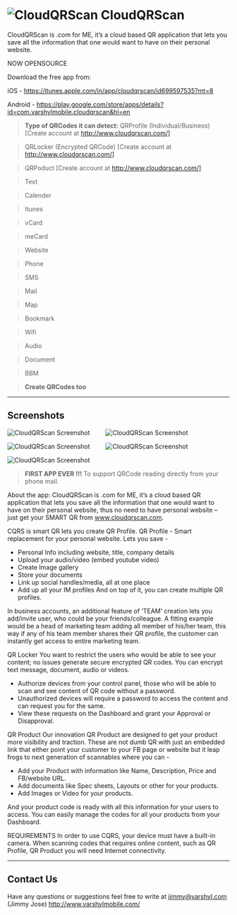 ![CloudQRScan][1] CloudQRScan
=====================

CloudQRScan is .com for ME, it’s a cloud based QR application that lets you save all the information that one would want to have on their personal website.

 NOW OPENSOURCE
 
 Download the free app from:
 
 iOS 	 - https://itunes.apple.com/in/app/cloudqrscan/id699597535?mt=8
 
 Android - https://play.google.com/store/apps/details?id=com.varshylmobile.cloudqrscan&hl=en 

> **Type of QRCodes it can detect:**
> QRProfile (Individual/Business) [Create account at http://www.cloudqrscan.com/]

> QRLocker (Encrypted QRCode) [Create account at http://www.cloudqrscan.com/]

> QRPoduct [Create account at http://www.cloudqrscan.com/]

> Text

> Calender

> Itunes

> vCard

> meCard

> Website

> Phone

> SMS

> Mail

> Map

> Bookmark

> Wifi

> Audio

> Document

> BBM

> **Create QRCodes too**


----------

Screenshots
---------


![CloudQRScan Screenshot](http://i57.tinypic.com/28lqc5s.jpg)&nbsp; &nbsp; &nbsp; &nbsp; &nbsp;![CloudQRScan Screenshot](http://i58.tinypic.com/2z7500j.jpg)
			 
![CloudQRScan Screenshot](http://i61.tinypic.com/2622urc.jpg)&nbsp; &nbsp; &nbsp; &nbsp; &nbsp;![CloudQRScan Screenshot](http://i57.tinypic.com/9v9yfk.jpg)

![CloudQRScan Screenshot](http://i62.tinypic.com/5lxs2u.jpg)




> **FIRST APP EVER !!!**
>To support QRCode reading directly from your phone mail.

About the app:
CloudQRScan is .com for ME, it’s a cloud based QR application that lets you save all the information that one would want to have on their personal website, thus no need to have personal website – just get your SMART QR from www.cloudqrscan.com.

CQRS is smart QR lets you create QR Profile.
QR Profile - Smart replacement for your personal website. Lets you save -
- Personal Info including website, title, company details
- Upload your audio/video (embed youtube video)
- Create Image gallery
- Store your documents
- Link up social handles/media, all at one place
- Add up all your IM profiles
And on top of it, you can create multiple QR profiles.

In business accounts, an additional feature of ‘TEAM’ creation lets you add/invite user, who could be your friends/colleague. A fitting example would be a head of marketing team adding all member of his/her team, this way if any of his team member shares their QR profile, the customer can instantly get access to entire marketing team.

QR Locker
You want to restrict the users who would be able to see your content; no issues generate secure encrypted QR codes. You can encrypt text message, document, audio or videos.
- Authorize devices from your control panel, those who will be able to scan and see content of QR code without a password.
- Unauthorized devices will require a password to access the content and can request you for the same.
- View these requests on the Dashboard and grant your Approval or Disapproval.

QR Product
Our innovation QR Product are designed to get your product more visibility and traction. These are not dumb QR with just an embedded link that either point your customer to your FB page or website but it leap frogs to next generation of scannables where you can -
- Add your Product with information like Name, Description, Price and FB/website URL.
- Add documents like Spec sheets, Layouts or other for your products.
- Add Images or Video for your products.

And your product code is ready with all this information for your users to access. You can easily manage the codes for all your products from your Dashboard.

REQUIREMENTS
In order to use CQRS, your device must have a built-in camera. When scanning codes that requires online content, such as QR Profile, QR Product you will need Internet connectivity. 



----------


Contact Us
---------------

Have any questions or suggestions feel free to write at jimmy@varshyl.com (Jimmy Jose)
http://www.varshylmobile.com/


  [1]: https://s5.mzstatic.com/us/r30/Purple6/v4/41/37/e7/4137e7ea-fbe6-c175-9484-175d3411daf8/icon170x170.png